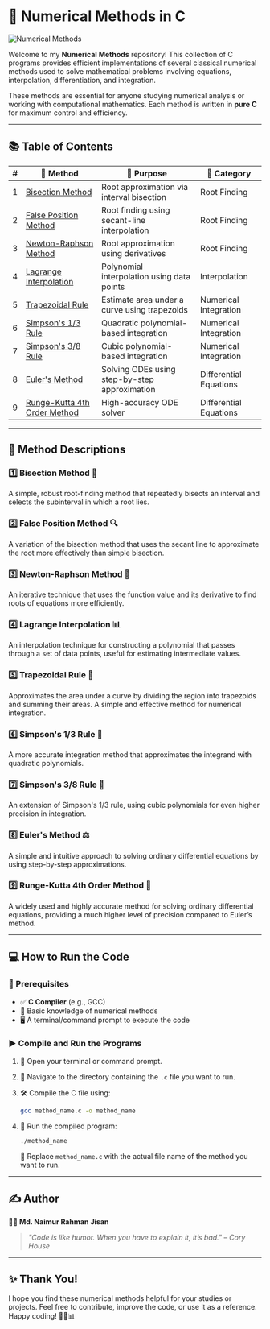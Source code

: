 # 🧮 Numerical Methods in C

![Numerical Methods](https://readme-typing-svg.demolab.com?font=Fira+Code&size=22&pause=1000&color=00F7FF&center=true&vCenter=true&multiline=true&width=700&height=70&lines=🔢+Implemented+Numerical+Methods+in+C!;🎯+By+Md.+Naimur+Rahman+Jisan!)

Welcome to my **Numerical Methods** repository! This collection of C programs provides efficient implementations of several classical numerical methods used to solve mathematical problems involving equations, interpolation, differentiation, and integration.

These methods are essential for anyone studying numerical analysis or working with computational mathematics. Each method is written in **pure C** for maximum control and efficiency.

---

## 📚 Table of Contents

| **#** | **🧠 Method**                             | **🎯 Purpose**                                                    | **🧮 Category**         |
|-------|----------------------------------------|----------------------------------------------------------------|----------------------|
| 1     | [Bisection Method](https://github.com/nr-jisan/Numerical-Methods-Coding/blob/ab39f71b214bc08cd95e47819dbbc4a9855ae758/Bisection.c)       | Root approximation via interval bisection                     | Root Finding         |
| 2     | [False Position Method](https://github.com/nr-jisan/Numerical-Methods-Coding/blob/ab39f71b214bc08cd95e47819dbbc4a9855ae758/falsePosition.c) | Root finding using secant-line interpolation                  | Root Finding         |
| 3     | [Newton-Raphson Method](https://github.com/nr-jisan/Numerical-Methods-Coding/blob/ab39f71b214bc08cd95e47819dbbc4a9855ae758/newtonRaphson.c) | Root approximation using derivatives                         | Root Finding         |
| 4     | [Lagrange Interpolation](https://github.com/nr-jisan/Numerical-Methods-Coding/blob/6073e0582ce7706606d4854ff21ca7a5d85f26ce/Lagrange.c) | Polynomial interpolation using data points                    | Interpolation        |
| 5     | [Trapezoidal Rule](https://github.com/nr-jisan/Numerical-Methods-Coding/blob/7bea88036bd73973f2384ee4ce912d87f61efbb4/Trapezoidal.c)     | Estimate area under a curve using trapezoids                  | Numerical Integration|
| 6     | [Simpson's 1/3 Rule](https://github.com/nr-jisan/Numerical-Methods-Coding/blob/7bea88036bd73973f2384ee4ce912d87f61efbb4/Simpson_1_3.c)  | Quadratic polynomial-based integration                        | Numerical Integration|
| 7     | [Simpson's 3/8 Rule](https://github.com/nr-jisan/Numerical-Methods-Coding/blob/7bea88036bd73973f2384ee4ce912d87f61efbb4/Simpspn_3_8.c)   | Cubic polynomial-based integration                            | Numerical Integration|
| 8     | [Euler's Method](https://github.com/nr-jisan/Numerical-Methods-Coding/blob/10db3c00b64011a89e08c18532ee7ba5f7c408fe/Euler.c)       | Solving ODEs using step-by-step approximation                 | Differential Equations|
| 9     | [Runge-Kutta 4th Order Method](https://github.com/nr-jisan/Numerical-Methods-Coding/blob/10db3c00b64011a89e08c18532ee7ba5f7c408fe/RungeKutta4thOrder.c) | High-accuracy ODE solver                           | Differential Equations|

---

## 📌 Method Descriptions

### 1️⃣ Bisection Method 🎯
A simple, robust root-finding method that repeatedly bisects an interval and selects the subinterval in which a root lies.

### 2️⃣ False Position Method 🔍
A variation of the bisection method that uses the secant line to approximate the root more effectively than simple bisection.

### 3️⃣ Newton-Raphson Method 🚀
An iterative technique that uses the function value and its derivative to find roots of equations more efficiently.

### 4️⃣ Lagrange Interpolation 📊
An interpolation technique for constructing a polynomial that passes through a set of data points, useful for estimating intermediate values.

### 5️⃣ Trapezoidal Rule 📐
Approximates the area under a curve by dividing the region into trapezoids and summing their areas. A simple and effective method for numerical integration.

### 6️⃣ Simpson's 1/3 Rule 🧠
A more accurate integration method that approximates the integrand with quadratic polynomials.

### 7️⃣ Simpson's 3/8 Rule 🔢
An extension of Simpson's 1/3 rule, using cubic polynomials for even higher precision in integration.

### 8️⃣ Euler's Method ⚖️
A simple and intuitive approach to solving ordinary differential equations by using step-by-step approximations.

### 9️⃣ Runge-Kutta 4th Order Method 👀
A widely used and highly accurate method for solving ordinary differential equations, providing a much higher level of precision compared to Euler’s method.

---

## 💻 How to Run the Code

### 🔧 Prerequisites

- ✅ **C Compiler** (e.g., GCC)
- 📘 Basic knowledge of numerical methods
- 🖥️ A terminal/command prompt to execute the code

### ▶️ Compile and Run the Programs

1. 📂 Open your terminal or command prompt.
2. 📂 Navigate to the directory containing the `.c` file you want to run.
3. 🛠️ Compile the C file using:

    ```bash
    gcc method_name.c -o method_name
    ```

4. 🏃 Run the compiled program:

    ```bash
    ./method_name
    ```

    🔁 Replace `method_name.c` with the actual file name of the method you want to run.

---


## ✍️ Author

**👨‍💻 Md. Naimur Rahman Jisan**  

> _"Code is like humor. When you have to explain it, it’s bad." – Cory House_

---



## ✨ Thank You!

I hope you find these numerical methods helpful for your studies or projects. Feel free to contribute, improve the code, or use it as a reference. Happy coding! 🚀💡📊

